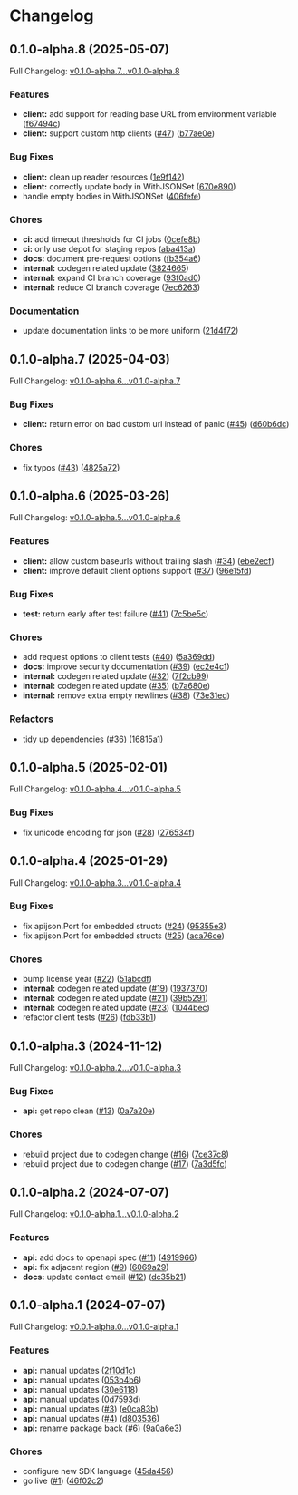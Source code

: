 # Changelog

## 0.1.0-alpha.8 (2025-05-07)

Full Changelog: [v0.1.0-alpha.7...v0.1.0-alpha.8](https://github.com/phoebe-bird/phoebe-go/compare/v0.1.0-alpha.7...v0.1.0-alpha.8)

### Features

* **client:** add support for reading base URL from environment variable ([f67494c](https://github.com/phoebe-bird/phoebe-go/commit/f67494cf48669813b51f6d079f6718c88d30626c))
* **client:** support custom http clients ([#47](https://github.com/phoebe-bird/phoebe-go/issues/47)) ([b77ae0e](https://github.com/phoebe-bird/phoebe-go/commit/b77ae0e3dd3a2ea5d400dd29fb401864e0248740))


### Bug Fixes

* **client:** clean up reader resources ([1e9f142](https://github.com/phoebe-bird/phoebe-go/commit/1e9f14249f327c917dfa3e43de292c72f4847ec4))
* **client:** correctly update body in WithJSONSet ([670e890](https://github.com/phoebe-bird/phoebe-go/commit/670e8904823a8f16c56cac873e3c445b9b0db2c7))
* handle empty bodies in WithJSONSet ([406fefe](https://github.com/phoebe-bird/phoebe-go/commit/406fefed024ce8861dd8930762a322934aae051c))


### Chores

* **ci:** add timeout thresholds for CI jobs ([0cefe8b](https://github.com/phoebe-bird/phoebe-go/commit/0cefe8be441875fc67834dad43327014ea50453c))
* **ci:** only use depot for staging repos ([aba413a](https://github.com/phoebe-bird/phoebe-go/commit/aba413a1cdbb40b9d9161b3f4ec66ef4876b23ab))
* **docs:** document pre-request options ([fb354a6](https://github.com/phoebe-bird/phoebe-go/commit/fb354a6cc6b0d238e18b4126742415c61be49022))
* **internal:** codegen related update ([3824665](https://github.com/phoebe-bird/phoebe-go/commit/3824665a72a7dd9d84ccc803390f60836127d30b))
* **internal:** expand CI branch coverage ([93f0ad0](https://github.com/phoebe-bird/phoebe-go/commit/93f0ad04ffe6574a27a4a3972a1b5502e6b12af3))
* **internal:** reduce CI branch coverage ([7ec6263](https://github.com/phoebe-bird/phoebe-go/commit/7ec6263947a764af02068ae1d1d4fcb86d78afda))


### Documentation

* update documentation links to be more uniform ([21d4f72](https://github.com/phoebe-bird/phoebe-go/commit/21d4f72732350137d269c0114ca906c2c7df18a8))

## 0.1.0-alpha.7 (2025-04-03)

Full Changelog: [v0.1.0-alpha.6...v0.1.0-alpha.7](https://github.com/phoebe-bird/phoebe-go/compare/v0.1.0-alpha.6...v0.1.0-alpha.7)

### Bug Fixes

* **client:** return error on bad custom url instead of panic ([#45](https://github.com/phoebe-bird/phoebe-go/issues/45)) ([d60b6dc](https://github.com/phoebe-bird/phoebe-go/commit/d60b6dcb55c19ec28f36bbb1c7339df49cac3013))


### Chores

* fix typos ([#43](https://github.com/phoebe-bird/phoebe-go/issues/43)) ([4825a72](https://github.com/phoebe-bird/phoebe-go/commit/4825a72992c7ba48f99363dd3443a05ca51c3ecd))

## 0.1.0-alpha.6 (2025-03-26)

Full Changelog: [v0.1.0-alpha.5...v0.1.0-alpha.6](https://github.com/phoebe-bird/phoebe-go/compare/v0.1.0-alpha.5...v0.1.0-alpha.6)

### Features

* **client:** allow custom baseurls without trailing slash ([#34](https://github.com/phoebe-bird/phoebe-go/issues/34)) ([ebe2ecf](https://github.com/phoebe-bird/phoebe-go/commit/ebe2ecf8641ac6475989f960345bec02f4600ac9))
* **client:** improve default client options support ([#37](https://github.com/phoebe-bird/phoebe-go/issues/37)) ([96e15fd](https://github.com/phoebe-bird/phoebe-go/commit/96e15fda795f088e025c6cbdb069c295afe1ead6))


### Bug Fixes

* **test:** return early after test failure ([#41](https://github.com/phoebe-bird/phoebe-go/issues/41)) ([7c5be5c](https://github.com/phoebe-bird/phoebe-go/commit/7c5be5caa15b695f115d1ce3a9fe82d5139d6faf))


### Chores

* add request options to client tests ([#40](https://github.com/phoebe-bird/phoebe-go/issues/40)) ([5a369dd](https://github.com/phoebe-bird/phoebe-go/commit/5a369dd3481315dd97690d2253509da164c6fe57))
* **docs:** improve security documentation ([#39](https://github.com/phoebe-bird/phoebe-go/issues/39)) ([ec2e4c1](https://github.com/phoebe-bird/phoebe-go/commit/ec2e4c167ecc6e343eab90f9dcd896b5aa6451bb))
* **internal:** codegen related update ([#32](https://github.com/phoebe-bird/phoebe-go/issues/32)) ([7f2cb99](https://github.com/phoebe-bird/phoebe-go/commit/7f2cb9909324d2225b30d29e2ab968b51a8a15c5))
* **internal:** codegen related update ([#35](https://github.com/phoebe-bird/phoebe-go/issues/35)) ([b7a680e](https://github.com/phoebe-bird/phoebe-go/commit/b7a680eeae6d93cd62556a6042f105f55ccc9b55))
* **internal:** remove extra empty newlines ([#38](https://github.com/phoebe-bird/phoebe-go/issues/38)) ([73e31ed](https://github.com/phoebe-bird/phoebe-go/commit/73e31eda4deef36a0c320a3f8a558a14aaac8f43))


### Refactors

* tidy up dependencies ([#36](https://github.com/phoebe-bird/phoebe-go/issues/36)) ([16815a1](https://github.com/phoebe-bird/phoebe-go/commit/16815a1a4fbb3be9fa4d9242001f4d81ec9c141f))

## 0.1.0-alpha.5 (2025-02-01)

Full Changelog: [v0.1.0-alpha.4...v0.1.0-alpha.5](https://github.com/phoebe-bird/phoebe-go/compare/v0.1.0-alpha.4...v0.1.0-alpha.5)

### Bug Fixes

* fix unicode encoding for json ([#28](https://github.com/phoebe-bird/phoebe-go/issues/28)) ([276534f](https://github.com/phoebe-bird/phoebe-go/commit/276534f829f813e5a046a2079221b7d57548c87a))

## 0.1.0-alpha.4 (2025-01-29)

Full Changelog: [v0.1.0-alpha.3...v0.1.0-alpha.4](https://github.com/phoebe-bird/phoebe-go/compare/v0.1.0-alpha.3...v0.1.0-alpha.4)

### Bug Fixes

* fix apijson.Port for embedded structs ([#24](https://github.com/phoebe-bird/phoebe-go/issues/24)) ([95355e3](https://github.com/phoebe-bird/phoebe-go/commit/95355e3890c4d9365db944f676c0bb0774b4927a))
* fix apijson.Port for embedded structs ([#25](https://github.com/phoebe-bird/phoebe-go/issues/25)) ([aca76ce](https://github.com/phoebe-bird/phoebe-go/commit/aca76cebb3a8d0a497d7f9e92129656f4ee7998f))


### Chores

* bump license year ([#22](https://github.com/phoebe-bird/phoebe-go/issues/22)) ([51abcdf](https://github.com/phoebe-bird/phoebe-go/commit/51abcdf3b4d7b5f504d9eb65f25a39a5357b605b))
* **internal:** codegen related update ([#19](https://github.com/phoebe-bird/phoebe-go/issues/19)) ([1937370](https://github.com/phoebe-bird/phoebe-go/commit/193737065aaffb9282bf768abd13e85900f5b5de))
* **internal:** codegen related update ([#21](https://github.com/phoebe-bird/phoebe-go/issues/21)) ([39b5291](https://github.com/phoebe-bird/phoebe-go/commit/39b5291c45312a0fa34489c81d823230b8f9a1e9))
* **internal:** codegen related update ([#23](https://github.com/phoebe-bird/phoebe-go/issues/23)) ([1044bec](https://github.com/phoebe-bird/phoebe-go/commit/1044bec365c34746c7426e3204b4859f3b9794c8))
* refactor client tests ([#26](https://github.com/phoebe-bird/phoebe-go/issues/26)) ([fdb33b1](https://github.com/phoebe-bird/phoebe-go/commit/fdb33b1d759e11df6938a8e8a1723be470d9f76e))

## 0.1.0-alpha.3 (2024-11-12)

Full Changelog: [v0.1.0-alpha.2...v0.1.0-alpha.3](https://github.com/phoebe-bird/phoebe-go/compare/v0.1.0-alpha.2...v0.1.0-alpha.3)

### Bug Fixes

* **api:** get repo clean ([#13](https://github.com/phoebe-bird/phoebe-go/issues/13)) ([0a7a20e](https://github.com/phoebe-bird/phoebe-go/commit/0a7a20e6d5d23c12d864bae7d5940248ea732feb))


### Chores

* rebuild project due to codegen change ([#16](https://github.com/phoebe-bird/phoebe-go/issues/16)) ([7ce37c8](https://github.com/phoebe-bird/phoebe-go/commit/7ce37c8deb76388d9d1b9684113bb56018986a72))
* rebuild project due to codegen change ([#17](https://github.com/phoebe-bird/phoebe-go/issues/17)) ([7a3d5fc](https://github.com/phoebe-bird/phoebe-go/commit/7a3d5fcc1f4d2dc89dcac24980ad9fb29cdc86d6))

## 0.1.0-alpha.2 (2024-07-07)

Full Changelog: [v0.1.0-alpha.1...v0.1.0-alpha.2](https://github.com/phoebe-bird/phoebe-go/compare/v0.1.0-alpha.1...v0.1.0-alpha.2)

### Features

* **api:** add docs to openapi spec ([#11](https://github.com/phoebe-bird/phoebe-go/issues/11)) ([4919966](https://github.com/phoebe-bird/phoebe-go/commit/491996613ea742452effdcaf71559a9cb8764d33))
* **api:** fix adjacent region ([#9](https://github.com/phoebe-bird/phoebe-go/issues/9)) ([6069a29](https://github.com/phoebe-bird/phoebe-go/commit/6069a29d06680517bb85780b77b0d29b027da8d0))
* **docs:** update contact email ([#12](https://github.com/phoebe-bird/phoebe-go/issues/12)) ([dc35b21](https://github.com/phoebe-bird/phoebe-go/commit/dc35b21f7b73ed5d69bc3e67ceced7e8916b56b3))

## 0.1.0-alpha.1 (2024-07-07)

Full Changelog: [v0.0.1-alpha.0...v0.1.0-alpha.1](https://github.com/phoebe-bird/phoebe-go/compare/v0.0.1-alpha.0...v0.1.0-alpha.1)

### Features

* **api:** manual updates ([2f10d1c](https://github.com/phoebe-bird/phoebe-go/commit/2f10d1c506b76ac4f6950ea1fe112f9799a93e09))
* **api:** manual updates ([053b4b6](https://github.com/phoebe-bird/phoebe-go/commit/053b4b62603c63d937d5edc370023fb9e1b3141b))
* **api:** manual updates ([30e6118](https://github.com/phoebe-bird/phoebe-go/commit/30e61186d3bf277ad304fcb9f49d19f95ef565a5))
* **api:** manual updates ([0d7593d](https://github.com/phoebe-bird/phoebe-go/commit/0d7593d64fe01a365de7f31280f00147782c114e))
* **api:** manual updates ([#3](https://github.com/phoebe-bird/phoebe-go/issues/3)) ([e0ca83b](https://github.com/phoebe-bird/phoebe-go/commit/e0ca83bc08cc1d429155d94eb28310b1850b6b28))
* **api:** manual updates ([#4](https://github.com/phoebe-bird/phoebe-go/issues/4)) ([d803536](https://github.com/phoebe-bird/phoebe-go/commit/d803536ff44dadcbbce7f5c6c0c077e1e63a9c56))
* **api:** rename package back ([#6](https://github.com/phoebe-bird/phoebe-go/issues/6)) ([9a0a6e3](https://github.com/phoebe-bird/phoebe-go/commit/9a0a6e3b76346f5f4b2cd5da11a5db589dba238c))


### Chores

* configure new SDK language ([45da456](https://github.com/phoebe-bird/phoebe-go/commit/45da456f275e972a7d4ea434c0f54d3b6f3fbb0d))
* go live ([#1](https://github.com/phoebe-bird/phoebe-go/issues/1)) ([46f02c2](https://github.com/phoebe-bird/phoebe-go/commit/46f02c2612f8c44005ed20de53e9e943cc598fc8))
